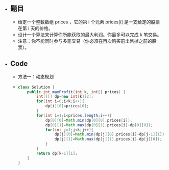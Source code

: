 - ## 题目
	- 给定一个整数数组 prices ，它的第 i 个元素 prices[i] 是一支给定的股票在第 i 天的价格。
	- 设计一个算法来计算你所能获取的最大利润。你最多可以完成 k 笔交易。
	- 注意：你不能同时参与多笔交易（你必须在再次购买前出售掉之前的股票）。
- ## Code
	- 方法一：动态规划
	- ```java
	  class Solution {
	      public int maxProfit(int k, int[] prices) {
	          int[][] dp=new int[k][2];
	          for(int i=0;i<k;i++){
	              dp[i][0]=prices[0];
	          }
	          for(int i=1;i<prices.length;i++){
	              dp[0][0]=Math.min(dp[0][0],prices[i]);
	              dp[0][1]=Math.max(dp[0][1],prices[i]-dp[0][0]);
	              for(int j=1;j<k;j++){
	                  dp[j][0]=Math.min(dp[j][0],prices[i]-dp[j-1][1]);
	                  dp[j][1]=Math.max(dp[j][1],prices[i]-dp[j][0]);
	              }
	          }
	          return dp[k-1][1];
	      }
	  }
	  ```